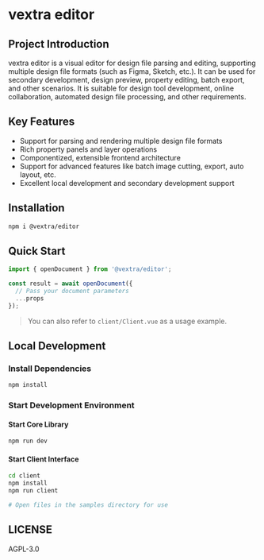 # vextra editor

## Project Introduction
vextra editor is a visual editor for design file parsing and editing, supporting multiple design file formats (such as Figma, Sketch, etc.). It can be used for secondary development, design preview, property editing, batch export, and other scenarios. It is suitable for design tool development, online collaboration, automated design file processing, and other requirements.

## Key Features
- Support for parsing and rendering multiple design file formats
- Rich property panels and layer operations
- Componentized, extensible frontend architecture
- Support for advanced features like batch image cutting, export, auto layout, etc.
- Excellent local development and secondary development support

## Installation

```bash
npm i @vextra/editor
```

## Quick Start

```ts
import { openDocument } from '@vextra/editor';

const result = await openDocument({
  // Pass your document parameters
  ...props
});
```

> You can also refer to `client/Client.vue` as a usage example.

## Local Development

### Install Dependencies

```bash
npm install
```

### Start Development Environment

#### Start Core Library

```bash
npm run dev
```

#### Start Client Interface

```bash
cd client
npm install
npm run client

# Open files in the samples directory for use
```

## LICENSE

AGPL-3.0
